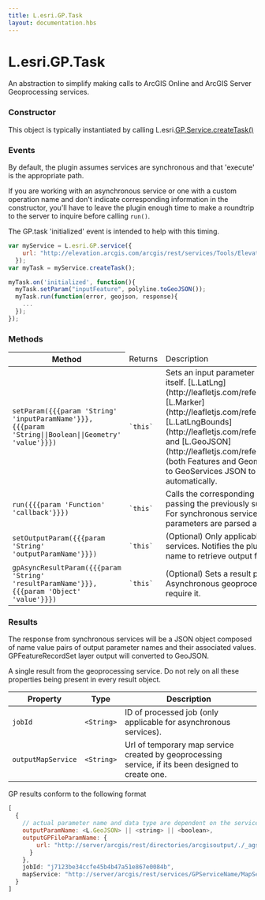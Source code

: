 ```yaml
---
title: L.esri.GP.Task
layout: documentation.hbs
---
```


# L.esri.GP.Task

An abstraction to simplify making calls to ArcGIS Online and ArcGIS Server Geoprocessing services.

### Constructor

This object is typically instantiated by calling L.esri.[GP.Service.createTask()](.././services/gp-service.html#methods)

### Events

By default, the plugin assumes services are synchronous and that 'execute' is the appropriate path.

If you are working with an asynchronous service or one with a custom operation name and don't indicate corresponding information in the constructor, you'll have to leave the plugin enough time to make a roundtrip to the server to inquire before calling `run()`.

The GP.task 'initialized' event is intended to help with this timing.

```js
var myService = L.esri.GP.service({
    url: "http://elevation.arcgis.com/arcgis/rest/services/Tools/ElevationAsync/GPServer/Profile"
  });
var myTask = myService.createTask();

myTask.on('initialized', function(){
  myTask.setParam("inputFeature", polyline.toGeoJSON());
  myTask.run(function(error, geojson, response){
    ...
  });
});
```

### Methods

<table>
    <thead>
        <tr>
            <th>Method</th>
            <td>Returns</td>
            <td>Description</td>
        </tr>
    </thead>
    <tbody>
        <tr>
            <td><code>setParam({{{param 'String' 'inputParamName'}}}, {{{param 'String||Boolean||Geometry' 'value'}}})</code></td>
            <td><code>`this`</code></td>
            <td>Sets an input parameter named by the service itself. [L.LatLng](http://leafletjs.com/reference.html#latlng), [L.Marker](http://leafletjs.com/reference.html#marker), [L.LatLngBounds](http://leafletjs.com/reference.html#latlngbounds), and [L.GeoJSON](http://leafletjs.com/reference.html#geojson) (both Features and Geometries) will be converted to GeoServices JSON to be passed in the request automatically.</td>
        </tr>
        <tr>
            <td><code>run({{{param 'Function' 'callback'}}})</code></td>
            <td><code>`this`</code></td>
            <td>Calls the corresponding Geoprocessing service, passing the previously supplied input parameters. For synchronous services, **all** result parameters are parsed and returned.</td>
        </tr>
        <tr>
            <td><code>setOutputParam({{{param 'String' 'outputParamName'}}})</code></td>
            <td><code>`this`</code></td>
            <td>(Optional) Only applicable for asynchronous services. Notifies the plugin of the parameter name to retrieve output for.</td>
        </tr>
        <tr>
            <td><code>gpAsyncResultParam({{{param 'String' 'resultParamName'}}}, {{{param 'Object' 'value'}}})</code></td>
            <td><code>`this`</code></td>
            <td>(Optional) Sets a result parameter for Asynchronous geoprocessing services that require it.</td>
        </tr>
    </tbody>
</table>

### Results

The response from synchronous services will be a JSON object composed of name value pairs of output parameter names and their associated values. GPFeatureRecordSet layer output will converted to GeoJSON.

A single result from the geoprocessing service. Do not rely on all these properties being present in every result object.

| Property | Type | Description |
| --- | --- | --- |
| `jobId` | `<String>`| ID of processed job (only applicable for asynchronous services). |
| `outputMapService` | `<String>`| Url of temporary map service created by geoprocessing service, if its been designed to create one. |

GP results conform to the following format

```js
[
  {
    // actual parameter name and data type are dependent on the service itself
    outputParamName: <L.GeoJSON> || <string> || <boolean>,
    outputGPFileParamName: {
        url: "http://server/arcgis/rest/directories/arcgisoutput/./_ags_856aed6eb_.png"
      }
    },
    jobId: "j7123be34ccfe45b4b47a51e867e0084b",
    mapService: "http://server/arcgis/rest/services/GPServiceName/MapServer/jobs/j7123be34ccfe45b4b47a51e867e0084b/"
  }
]
```
